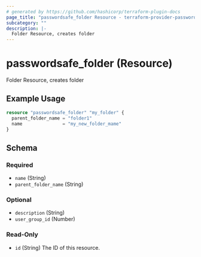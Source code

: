 ```yaml
---
# generated by https://github.com/hashicorp/terraform-plugin-docs
page_title: "passwordsafe_folder Resource - terraform-provider-passwordsafe"
subcategory: ""
description: |-
  Folder Resource, creates folder
---
```


# passwordsafe_folder (Resource)

Folder Resource, creates folder

## Example Usage

```terraform
resource "passwordsafe_folder" "my_folder" {
  parent_folder_name = "folder1"
  name               = "my_new_folder_mame"
}
```

<!-- schema generated by tfplugindocs -->
## Schema

### Required

- `name` (String)
- `parent_folder_name` (String)

### Optional

- `description` (String)
- `user_group_id` (Number)

### Read-Only

- `id` (String) The ID of this resource.
